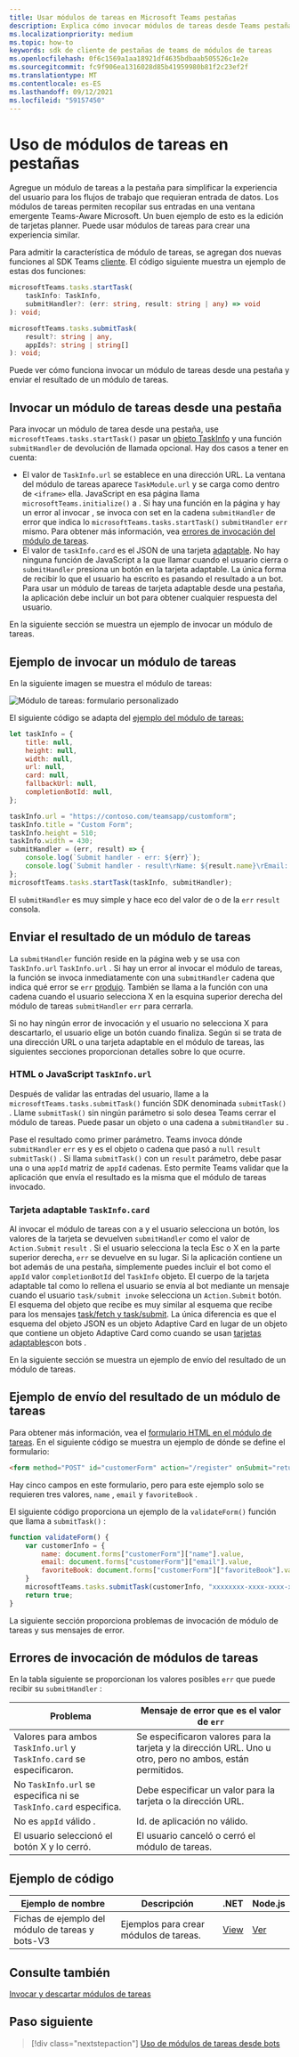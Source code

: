 ```yaml
---
title: Usar módulos de tareas en Microsoft Teams pestañas
description: Explica cómo invocar módulos de tareas desde Teams pestañas mediante el SDK Microsoft Teams cliente.
ms.localizationpriority: medium
ms.topic: how-to
keywords: sdk de cliente de pestañas de teams de módulos de tareas
ms.openlocfilehash: 0f6c1569a1aa18921df4635bdbaab505526c1e2e
ms.sourcegitcommit: fc9f906ea1316028d85b41959980b81f2c23ef2f
ms.translationtype: MT
ms.contentlocale: es-ES
ms.lasthandoff: 09/12/2021
ms.locfileid: "59157450"
---
```

# <a name="use-task-modules-in-tabs"></a>Uso de módulos de tareas en pestañas

Agregue un módulo de tareas a la pestaña para simplificar la experiencia del usuario para los flujos de trabajo que requieran entrada de datos. Los módulos de tareas permiten recopilar sus entradas en una ventana emergente Teams-Aware Microsoft. Un buen ejemplo de esto es la edición de tarjetas planner. Puede usar módulos de tareas para crear una experiencia similar.

Para admitir la característica de módulo de tareas, se agregan dos nuevas funciones al SDK Teams [cliente](/javascript/api/overview/msteams-client). El código siguiente muestra un ejemplo de estas dos funciones:

```typescript
microsoftTeams.tasks.startTask(
    taskInfo: TaskInfo,
    submitHandler?: (err: string, result: string | any) => void
): void;

microsoftTeams.tasks.submitTask(
    result?: string | any,
    appIds?: string | string[]
): void;
```

Puede ver cómo funciona invocar un módulo de tareas desde una pestaña y enviar el resultado de un módulo de tareas.

## <a name="invoke-a-task-module-from-a-tab"></a>Invocar un módulo de tareas desde una pestaña

Para invocar un módulo de tarea desde una pestaña, use `microsoftTeams.tasks.startTask()` pasar un [objeto TaskInfo](~/task-modules-and-cards/task-modules/invoking-task-modules.md#the-taskinfo-object) y una función `submitHandler` de devolución de llamada opcional. Hay dos casos a tener en cuenta:

* El valor de `TaskInfo.url` se establece en una dirección URL. La ventana del módulo de tareas aparece `TaskModule.url` y se carga como dentro de `<iframe>` ella. JavaScript en esa página llama `microsoftTeams.initialize()` a . Si hay una función en la página y hay un error al invocar , se invoca con set en la cadena `submitHandler` de error que indica lo `microsoftTeams.tasks.startTask()` `submitHandler` `err` mismo. Para obtener más información, vea [errores de invocación del módulo de tareas](#task-module-invocation-errors).
* El valor de `taskInfo.card` es el JSON de una tarjeta [adaptable](~/task-modules-and-cards/task-modules/invoking-task-modules.md#adaptive-card-or-adaptive-card-bot-card-attachment). No hay ninguna función de JavaScript a la que llamar cuando el usuario cierra o `submitHandler` presiona un botón en la tarjeta adaptable. La única forma de recibir lo que el usuario ha escrito es pasando el resultado a un bot. Para usar un módulo de tareas de tarjeta adaptable desde una pestaña, la aplicación debe incluir un bot para obtener cualquier respuesta del usuario.

En la siguiente sección se muestra un ejemplo de invocar un módulo de tareas.

## <a name="example-of-invoking-a-task-module"></a>Ejemplo de invocar un módulo de tareas

En la siguiente imagen se muestra el módulo de tareas:

![Módulo de tareas: formulario personalizado](~/assets/images/task-module/task-module-custom-form.png)

El siguiente código se adapta del [ejemplo del módulo de tareas:](~/task-modules-and-cards/task-modules/invoking-task-modules.md#code-sample)

```javascript
let taskInfo = {
    title: null,
    height: null,
    width: null,
    url: null,
    card: null,
    fallbackUrl: null,
    completionBotId: null,
};

taskInfo.url = "https://contoso.com/teamsapp/customform";
taskInfo.title = "Custom Form";
taskInfo.height = 510;
taskInfo.width = 430;
submitHandler = (err, result) => {
    console.log(`Submit handler - err: ${err}`);
    console.log(`Submit handler - result\rName: ${result.name}\rEmail: ${result.email}\rFavorite book: ${result.favoriteBook}`);
};
microsoftTeams.tasks.startTask(taskInfo, submitHandler);
```

El `submitHandler` es muy simple y hace eco del valor de o de la `err` `result` consola.

## <a name="submit-the-result-of-a-task-module"></a>Enviar el resultado de un módulo de tareas

La `submitHandler` función reside en la página web y se usa con `TaskInfo.url` `TaskInfo.url` . Si hay un error al invocar el módulo de tareas, la función se invoca inmediatamente con una `submitHandler` cadena que indica qué error se `err` [produjo](#task-module-invocation-errors). También se llama a la función con una cadena cuando el usuario selecciona X en la esquina superior derecha del módulo de tareas `submitHandler` `err` para cerrarla.

Si no hay ningún error de invocación y el usuario no selecciona X para descartarlo, el usuario elige un botón cuando finaliza. Según si se trata de una dirección URL o una tarjeta adaptable en el módulo de tareas, las siguientes secciones proporcionan detalles sobre lo que ocurre.

### <a name="html-or-javascript-taskinfourl"></a>HTML o JavaScript `TaskInfo.url`

Después de validar las entradas del usuario, llame a la `microsoftTeams.tasks.submitTask()` función SDK denominada `submitTask()` . Llame `submitTask()` sin ningún parámetro si solo desea Teams cerrar el módulo de tareas. Puede pasar un objeto o una cadena a `submitHandler` su .

Pase el resultado como primer parámetro. Teams invoca dónde `submitHandler` `err` es y es el objeto o cadena que pasó a `null` `result` `submitTask()` . Si llama `submitTask()` con un `result` parámetro, debe pasar una o una `appId` matriz de `appId` cadenas. Esto permite Teams validar que la aplicación que envía el resultado es la misma que el módulo de tareas invocado.

### <a name="adaptive-card-taskinfocard"></a>Tarjeta adaptable `TaskInfo.card`

Al invocar el módulo de tareas con a y el usuario selecciona un botón, los valores de la tarjeta se devuelven `submitHandler` como el valor de `Action.Submit` `result` . Si el usuario selecciona la tecla Esc o X en la parte superior derecha, `err` se devuelve en su lugar. Si la aplicación contiene un bot además de una pestaña, simplemente puedes incluir el bot como el `appId` valor `completionBotId` del `TaskInfo` objeto. El cuerpo de la tarjeta adaptable tal como lo rellena el usuario se envía al bot mediante un mensaje cuando el usuario `task/submit invoke` selecciona un `Action.Submit` botón. El esquema del objeto que recibe es muy similar al esquema que recibe para los mensajes [task/fetch y task/submit](~/task-modules-and-cards/task-modules/task-modules-bots.md#payload-of-taskfetch-and-tasksubmit-messages). La única diferencia es que el esquema del objeto JSON es un objeto Adaptive Card en lugar de un objeto que contiene un objeto Adaptive Card como cuando se usan [tarjetas adaptables](~/task-modules-and-cards/task-modules/task-modules-bots.md#payload-of-taskfetch-and-tasksubmit-messages)con bots .

En la siguiente sección se muestra un ejemplo de envío del resultado de un módulo de tareas.

## <a name="example-of-submitting-the-result-of-a-task-module"></a>Ejemplo de envío del resultado de un módulo de tareas

Para obtener más información, vea el [formulario HTML en el módulo de tareas](#example-of-invoking-a-task-module). En el siguiente código se muestra un ejemplo de dónde se define el formulario:

```html
<form method="POST" id="customerForm" action="/register" onSubmit="return validateForm()">
```

Hay cinco campos en este formulario, pero para este ejemplo solo se requieren tres valores, `name` , `email` y `favoriteBook` .

El siguiente código proporciona un ejemplo de la `validateForm()` función que llama a `submitTask()` :

```javascript
function validateForm() {
    var customerInfo = {
        name: document.forms["customerForm"]["name"].value,
        email: document.forms["customerForm"]["email"].value,
        favoriteBook: document.forms["customerForm"]["favoriteBook"].value
    }
    microsoftTeams.tasks.submitTask(customerInfo, "xxxxxxxx-xxxx-xxxx-xxxx-xxxxxxxxxxxx");
    return true;
}
```

La siguiente sección proporciona problemas de invocación de módulo de tareas y sus mensajes de error.

## <a name="task-module-invocation-errors"></a>Errores de invocación de módulos de tareas

En la tabla siguiente se proporcionan los valores posibles `err` que puede recibir su `submitHandler` :

| Problema | Mensaje de error que es el valor de `err` |
| ------- | ------------------------------ |
| Valores para ambos `TaskInfo.url` y `TaskInfo.card` se especificaron. | Se especificaron valores para la tarjeta y la dirección URL. Uno u otro, pero no ambos, están permitidos. |
| No `TaskInfo.url` se especifica ni se `TaskInfo.card` especifica. | Debe especificar un valor para la tarjeta o la dirección URL. |
| No es `appId` válido . | Id. de aplicación no válido. |
| El usuario seleccionó el botón X y lo cerró. | El usuario canceló o cerró el módulo de tareas. |

## <a name="code-sample"></a>Ejemplo de código

|Ejemplo de nombre | Descripción | .NET | Node.js|
|----------------|-----------------|--------------|----------------|
|Fichas de ejemplo del módulo de tareas y bots-V3 | Ejemplos para crear módulos de tareas. |[View](https://github.com/OfficeDev/Microsoft-Teams-Samples/tree/main/samples/app-task-module/csharp)|[Ver](https://github.com/OfficeDev/Microsoft-Teams-Samples/tree/main/samples/app-task-module/nodejs)| 

## <a name="see-also"></a>Consulte también

[Invocar y descartar módulos de tareas](~/task-modules-and-cards/task-modules/invoking-task-modules.md)

## <a name="next-step"></a>Paso siguiente

> [!div class="nextstepaction"]
> [Uso de módulos de tareas desde bots](~/task-modules-and-cards/task-modules/task-modules-bots.md)
